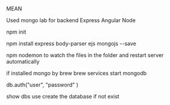MEAN

Used mongo lab for backend
Express
Angular
Node

npm init

npm install express body-parser ejs mongojs --save

npm nodemon to watch the files in the folder and restart server automatically


if installed mongo by brew
brew services start mongodb

db.auth("user", "password" )

show dbs
use create the database if not exist
